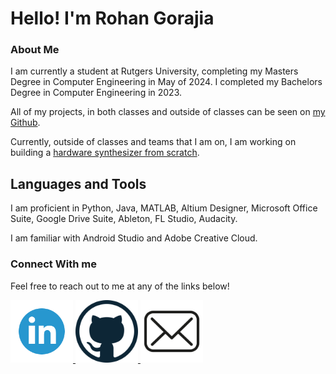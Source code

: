 # Hello! I'm Rohan Gorajia

### About Me

I am currently a student at Rutgers University, completing my Masters Degree in Computer Engineering in May of 2024. I completed my Bachelors Degree in Computer Engineering in 2023. 

All of my projects, in both classes and outside of  classes can be seen on [my Github].

Currently, outside of classes and teams that I am on, I am working on building a [hardware synthesizer from scratch].

## Languages and Tools
I am proficient in Python, Java, MATLAB, Altium Designer, Microsoft Office Suite, Google Drive Suite, Ableton, FL Studio, Audacity.

I am familiar with Android Studio and Adobe Creative Cloud.

### Connect With me
Feel free to reach out to me at any of the links below!

<a href="https://www.linkedin.com/in/rohan-gorajia/"> <img src="https://github.com/MrGarage/MrGarage/blob/main/LinkedinLogoTwo.png" alt="LinkedIn" width="100" height="100">
<a href="https://github.com/MrGarage"> <img src="https://github.com/MrGarage/MrGarage/blob/main/githubLogo.png" alt="LinkedIn" width="100" height="100">
<a href="mailto: rgorajia01@gmail.com"> <img src="https://github.com/MrGarage/MrGarage/blob/main/mailLogo.png" alt="LinkedIn" width="100" height="100">




[my Github]: https://github.com/MrGarage
[hardware synthesizer from scratch]: https://github.com/MrGarage/HardwareSynth
